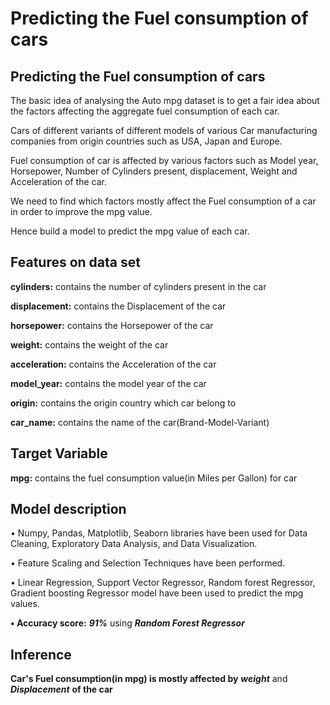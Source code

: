 # Predicting the Fuel consumption of cars
## Predicting the Fuel consumption of cars

The basic idea of analysing the Auto mpg dataset is to get a fair idea about the factors affecting the aggregate fuel consumption of each car.  

Cars of different variants of different models of various Car manufacturing companies from origin countries such as USA, Japan and Europe.

Fuel consumption of car is affected by various factors such as Model year, Horsepower, Number of Cylinders present, displacement, Weight and Acceleration of the car.

We need to find which factors mostly affect the Fuel consumption of a car in order to improve the mpg value.

Hence build a model to predict the mpg value of each car.


## Features on data set

**cylinders:** contains the number of cylinders present in the car

**displacement:** contains the Displacement of the car

**horsepower:** contains the Horsepower of the car

**weight:** contains the weight of the car

**acceleration:** contains the Acceleration of the car

**model_year:** contains the model year of the car

**origin:** contains the origin country which car belong to

**car_name:** contains the name of the car(Brand-Model-Variant)

## Target Variable 

**mpg:** contains the fuel consumption value(in Miles per Gallon) for car
 
 ## Model description

• Numpy, Pandas, Matplotlib, Seaborn libraries have been used for Data Cleaning, Exploratory Data Analysis, and Data Visualization.

• Feature Scaling and Selection Techniques have been performed.

• Linear Regression, Support Vector Regressor, Random forest Regressor, Gradient boosting Regressor model have been used to predict the mpg values.

**• Accuracy score:** ***91%*** using ***Random Forest Regressor***

## Inference 
**Car's Fuel consumption(in mpg) is mostly affected by** ***weight*** and ***Displacement*** **of the car** 
